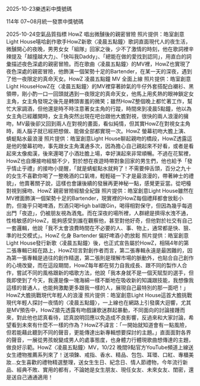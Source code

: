 
2025-10-23樂透彩中獎號碼

                                
114年 07~08月統一發票中獎號碼
                             
2025-10-24空氣品質指標
                              HowZ 唱出微醺後的親密冒險 照片提供：皓室創意Light House嘻哈創作歌手HowZ新歌〈凌晨五點鐘〉歌詞直面現代人的夜生活，微醺開心的夜晚，男男女女「組隊」回家之後，少不了激情的時刻，他在歌詞裡辛辣提及「越撞越大力」、「快叫我Daddy」、「總能在做的愛找到認同」，用直白的詞彙描述夜色深處的親密冒險。而在歌曲〈凌晨五點鐘〉的MV裡，HowZ也實現了夜色深處的親密冒險，他飾演一個架勢十足的Bartender，在某一天的深夜，遇到了他一夜限定的真命天女。HowZ 凌晨五點鐘 MV 全面上線 照片提供：皓室創意Light HouseHowZ在〈凌晨五點鐘〉的MV裡穿著帥氣的牛仔外套搭配白襯衫、黑領帶，剛小酌一口一回頭就遇到一夜限定的真命天女，他馬上用炙熱的眼神鎖定女主角，女主角發現之後先是轉頭害羞的微笑；雖然HowZ整個晚上都忙著工作，幫忙大家調酒，但他還是時不時注意著女主角的行蹤，時間來到凌晨5點鐘，他以為女主角已經離開時，女主角突然出現在吧台跟他大膽對視，很快的兩人浪漫的擁吻，MV最後卻又回到兩人在對視的畫面，看似純情，但其實HowZ在對視女主角時，兩人腦子就已經把想做、能做全部都實現一次。HowZ 螢幕初吻大膽上演、蜻蜓點水最浪漫 照片提供：皓室創意Light House聊起親吻的橋段，HowZ透露這是他的螢幕初吻，事先跟女主角溝通多次，因為擔心自己親起來不好看，或者是看起來太像痴漢，後來還喝了小酒壯膽上場，幸好演起來非常順暢。不過在花絮裡，HowZ也自爆接吻經驗不少，對於想在夜遊時帶對象回家的男生們，他也給予「發乎情止乎禮」的接吻小提醒，「就是蜻蜓點水就夠了！不需要伸舌頭，百分之九十的女生不喜歡你喝了一整晚酒的口氣唷，輕輕碰一下才是最浪漫的，帶著紳士的禮貌」，他賣著關子說，這樣也會讓後續的發展再更神秘一點，感覺更妥當。從吧檯對視到擁吻、HowZ 親密冒險經驗全紀錄 照片提供：皓室創意Light House雖然在MV裡面飾演一個架勢十足的Bartender，現實裡的HowZ每個禮拜都會放鬆小酌，但幾乎只喝啤酒，烈酒只喝High ball跟Gin，喝得相對保守，但因為幾乎每週出門「夜遊」，仍被朋友視為酒鬼。而在深夜的場所裡，人群總是擠得水洩不通，性格敏感的HowZ，能夠感受到誰在觀察他，甚至對他好奇，但他對於社交有自己一套邏輯，他說「我不太會浪費時間在不必要的人、事、物上，通常都是快、狠、準的社交模式」。HowZ 化身 Bartender 偏好啤酒小酌放鬆 照片提供：皓室創意Light House發行新歌〈凌晨五點鐘〉後，也正式宣告屬於HowZ，相隔4年的第二張專輯已經在路上，HowZ坦言對創作者而言，第二張專輯永遠是最困難的，因為第一張專輯是過往的創作精選，第二張則是理解市場的脈動外，也貼合自己創作的心境改變，而在這段期間，HowZ每年都在努力自我成長、跟不同的製作人合作，嘗試不同的風格跟新的唱歌方法，他說「我本身就不是一個天賦型的選手，但我即使到了今天，我還是像一塊海綿一樣不斷地在吸收新的知識跟技能，我想像我這樣的普通人，也能夠激勵更多跟我一樣的人，展現自己最特別的那一面吧！」HowZ大膽挑戰現代年輕人的浪漫 照片提供：皓室創意Light House這首大膽挑戰現代年輕人探討一夜情的〈凌晨五點鐘〉，一上線也在網路上引發廣大迴響，尤其是MV預告中，HowZ搶先透露有吻戲讓歌迷群起暴動，不同面向的討論接踵而來，對此他也認真看待，認真說明回應以免造成不良影響，反過來和大家討論，希望看到未來有什麼不一樣的作為？HowZ不諱言：「一開始就知道會有一點風險，但若能藉此聽到不同的聲音，更能傳達出新專輯想要探討的主題。」直面面對各界的聲音，一展從男孩蛻變成男人的處事態度，也身體力行體現歌曲想傳達的主題，做良好示範。HowZ〈凌晨五點鐘〉MV，10/22 晚間9點官方YouTube頻道上線送女生禮物推薦系列來了！送項鍊、戒指、香水、精品、包包、耳環、口紅、專櫃美妝...女生喜歡的禮物精選整理，送女生生日、紀念日、情人節禮物，今年流行新品、經典不敗、實用的都有，不論她是女生朋友、現任女友、未來女友、閨密，還是送自己通通適用！